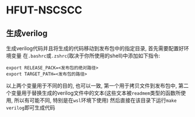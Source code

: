# HFUT-NSCSCC
## 生成verilog
生成verilog代码并且将生成的代码移动到发布包中的指定目录, 首先需要配置好环境变量
在`.bashrc`或`.zshrc`(取决于你所使用的shell)中添加如下指令: 
```shell
export RELEASE_PACK=<发布包的绝对路径>
export TARGET_PATH=<发布包的路径>
```
以上两个变量用于不同的目的, 也可以一致, 第一个用于拷贝文件到发布包中, 第二个变量用于替换生成的verilog文件中的文本(这些文本被`readmem`类型的函数所使用, 所以有可能不同, 特别是在`wsl`环境下使用)
然后直接在该目录下运行`make verilog`即可生成代码